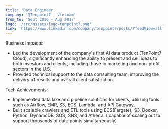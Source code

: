 ```yaml
---
title: 'Data Engineer'
company: '@Tenpoint7 - Vietnam'
from_to: 'Sept 2016 - Aug 2017'
logo: '/src/assets/logo-tenpoint7.png'
link: 'https://www.linkedin.com/company/tenpoint7/posts/?feedView=all'
---
```

Business Impacts:
<ul class='ml-4 list-disc text-muted-foreground'>
    <li>
        Led the development of the company's first AI data product (TenPoint7 Cloud),
        significantly enhancing the ability to present and sell ideas to both investors and
        clients, including those in marketing and non-profit sectors in the U.S.
    </li>
    <li>
        Provided technical support to the data consulting team, improving the delivery of
        results and overall client satisfaction.
    </li>
</ul>
Tech Achievements:
<ul class='ml-4 list-disc text-muted-foreground'>
    <li>
        Implemented data lake and pipeline solutions for clients, utilizing tools such as
        Airflow, EMR, S3, ECS, Lambda, and API Gateway.
    </li>
    <li>
        Built scalable crawlers and ETL tools using ECS(Fargate), S3, Docker, Python, DynamoDB,
        SQS, SNS, and Athena. ( capable of scaling out to support thousands of data points
        simultaneously)
    </li>
</ul>